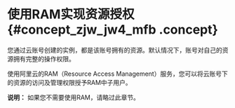 # 使用RAM实现资源授权 {#concept_zjw_jw4_mfb .concept}

您通过云账号创建的实例，都是该账号拥有的资源。默认情况下，账号对自己的资源拥有完整的操作权限。

使用阿里云的RAM（Resource Access Management）服务，您可以将云账号下的资源的访问及管理权限授予RAM中子用户。

**说明：** 如果您不需要使用RAM，请略过此章节。

